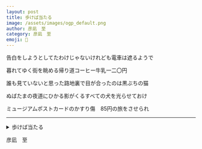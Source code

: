 ```yaml
---
layout: post
title: 歩けば当たる
image: /assets/images/ogp_default.png
author: 彦凪　至
category: 彦凪　至
emoji: 🧭
---
```


<div class="tanka-area"><div class="tanka">
<p>告白をしようとしてたわけじゃないけれども電車は遮るようで</p>
<p>暮れてゆく街を眺める帰り道コーヒー牛乳一二〇円</p>
<p>誰も見ていないと思った路地裏で目が合ったのは黒ぶちの猫</p>
<p>ぬばたまの夜道にひかる影がくるすべての犬を光らせておけ</p>
<p>ミュージアムポストカードのかすり傷　<span class="tate-chu-yoko-upright">85</span>円の旅をさせられ</p></div></div>

---

<details><summary>歩けば当たる</summary>
告白をしようとしてたわけじゃないけれども電車は遮るようで<br/>
暮れてゆく街を眺める帰り道コーヒー牛乳一二〇円<br/>
誰も見ていないと思った路地裏で目が合ったのは黒ぶちの猫<br/>
ぬばたまの夜道にひかる影がくるすべての犬を光らせておけ<br/>
ミュージアムポストカードのかすり傷　85円の旅をさせられ<br/>
</details>

彦凪　至
